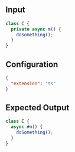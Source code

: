 
## Input
```javascript input
class C {
  private async m() {
    doSomething();
  }
}
```

## Configuration
```json configuration
{
  "extension": "ts"
}
```

## Expected Output
```javascript expected output
class C {
  async #m() {
    doSomething();
  }
}
```
